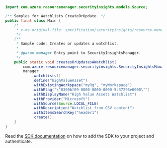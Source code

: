 ```java
import com.azure.resourcemanager.securityinsights.models.Source;

/** Samples for Watchlists CreateOrUpdate. */
public final class Main {
    /*
     * x-ms-original-file: specification/securityinsights/resource-manager/Microsoft.SecurityInsights/preview/2021-09-01-preview/examples/watchlists/CreateWatchlist.json
     */
    /**
     * Sample code: Creates or updates a watchlist.
     *
     * @param manager Entry point to SecurityInsightsManager.
     */
    public static void createsOrUpdatesAWatchlist(
        com.azure.resourcemanager.securityinsights.SecurityInsightsManager manager) {
        manager
            .watchlists()
            .define("highValueAsset")
            .withExistingWorkspace("myRg", "myWorkspace")
            .withEtag("\"0300bf09-0000-0000-0000-5c37296e0000\"")
            .withDisplayName("High Value Assets Watchlist")
            .withProvider("Microsoft")
            .withSource(Source.LOCAL_FILE)
            .withDescription("Watchlist from CSV content")
            .withItemsSearchKey("header1")
            .create();
    }
}
```

Read the [SDK documentation](https://github.com/Azure/azure-sdk-for-java/blob/azure-resourcemanager-securityinsights_1.0.0-beta.1/sdk/securityinsights/azure-resourcemanager-securityinsights/README.md) on how to add the SDK to your project and authenticate.

